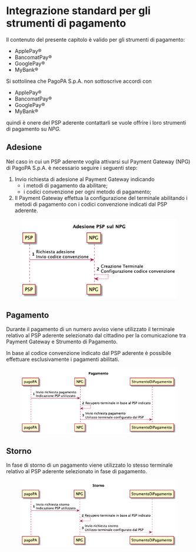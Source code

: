 # Integrazione standard per gli strumenti di pagamento

Il contenuto del presente capitolo è valido per gli strumenti di pagamento:

* ApplePay®
* BancomatPay®
* GooglePay®
* MyBank®

Si sottolinea che PagoPA S.p.A. non sottoscrive accordi con&#x20;

* ApplePay®
* BancomatPay®
* GooglePay®
* MyBank®

quindi è onere del PSP aderente contattarli se vuole offrire i loro strumenti di pagamento su _NPG._

## Adesione <a href="#adesione-psp-sul-npg" id="adesione-psp-sul-npg"></a>

Nel caso in cui un PSP aderente voglia attivarsi sul Payment Gateway (NPG) di PagoPA S.p.A. è necessario seguire i seguenti step:

1. Invio richiesta di adesione al Payment Gateway indicando
   * i metodi di pagamento da abilitare;
   * i codici convenzione per ogni metodo di pagamento;
2. Il Payment Gateway effettua la configurazione del terminale abilitando i metodi di pagamento con i codici convenzione indicati dal PSP aderente.

<figure><img src="../../.gitbook/assets/adesione_SP.png" alt=""><figcaption></figcaption></figure>

## Pagamento  <a href="#pagamento-di-un-numero-avviso" id="pagamento-di-un-numero-avviso"></a>

Durante il pagamento di un numero avviso viene utilizzato il terminale relativo al PSP aderente selezionato dal cittadino per la comunicazione tra  Payment Gateway e Strumento di Pagamento.

In base al codice convenzione indicato dal PSP aderente è possibile effettuare esclusivamente i pagamenti abilitati.

<figure><img src="../../.gitbook/assets/pagamento_SP.png" alt=""><figcaption></figcaption></figure>

## Storno <a href="#storno-di-un-numero-avviso" id="storno-di-un-numero-avviso"></a>

In fase di storno di un pagamento viene utilizzato lo stesso terminale relativo al PSP aderente selezionato in fase di pagamento.

<figure><img src="../../.gitbook/assets/storno_SP.png" alt=""><figcaption></figcaption></figure>
